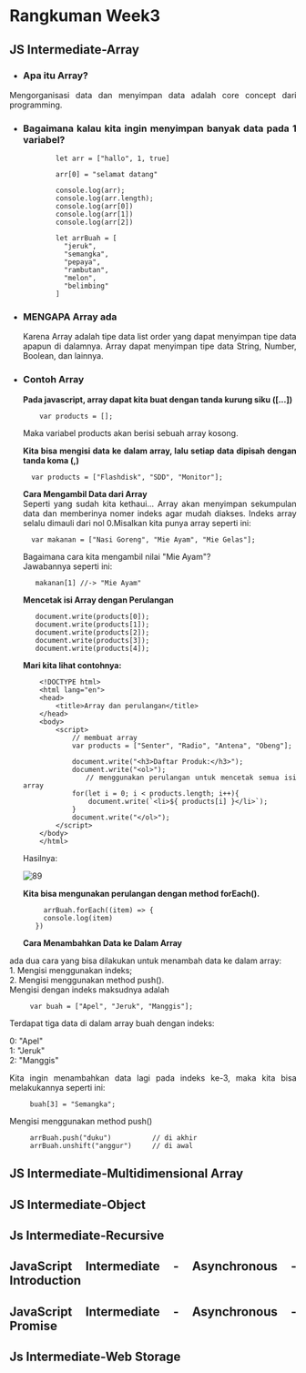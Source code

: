 # **Rangkuman Week3**

## JS Intermediate-Array

- ### Apa itu Array?
 <div align="justify">Mengorganisasi data dan menyimpan data adalah core concept dari programming.

- ### Bagaimana kalau kita ingin menyimpan banyak data pada 1 variabel?

              let arr = ["hallo", 1, true]

              arr[0] = "selamat datang"

              console.log(arr);
              console.log(arr.length);
              console.log(arr[0])
              console.log(arr[1])
              console.log(arr[2])

              let arrBuah = [
                "jeruk", 
                "semangka", 
                "pepaya", 
                "rambutan",
                "melon",
                "belimbing"
              ]
  
- ### MENGAPA Array ada
  <div align="justify">Karena Array adalah tipe data list order yang dapat menyimpan tipe data apapun di dalamnya. Array dapat menyimpan tipe data String,      Number, Boolean, dan lainnya.

- ### Contoh Array
   **<div align="justify">Pada javascript, array dapat kita buat dengan tanda kurung siku ([...])**
      
          
          var products = [];

    <div align="justify">Maka variabel products akan berisi sebuah array kosong.
       &nbsp;
      
    **<div align="justify"> Kita bisa mengisi data ke dalam array, lalu setiap data dipisah dengan tanda koma (,)**
      
        var products = ["Flashdisk", "SDD", "Monitor"];
     
     **<div align="justify">Cara Mengambil Data dari Array**
      <div align="justify"> Seperti yang sudah kita kethaui… Array akan menyimpan sekumpulan data dan memberinya nomer indeks agar mudah diakses. Indeks array selalu dimauli dari nol 0.Misalkan kita punya array seperti ini:
    
        var makanan = ["Nasi Goreng", "Mie Ayam", "Mie Gelas"];
       
     <div align="justify">Bagaimana cara kita mengambil nilai "Mie Ayam"?

     <div align="justify"> Jawabannya seperti ini:
        
         makanan[1] //-> "Mie Ayam"
     
    **<div align="justify">Mencetak isi Array dengan Perulangan**
      
         document.write(products[0]);
         document.write(products[1]);
         document.write(products[2]);
         document.write(products[3]);
         document.write(products[4]);
      
    **<div align="justify">Mari kita lihat contohnya:**
      
          <!DOCTYPE html>
          <html lang="en">
          <head>
              <title>Array dan perulangan</title>
          </head>
          <body>
              <script>
                  // membuat array
                  var products = ["Senter", "Radio", "Antena", "Obeng"];

                  document.write("<h3>Daftar Produk:</h3>");
                  document.write("<ol>");
                  // menggunakan perulangan untuk mencetak semua isi array
                  for(let i = 0; i < products.length; i++){
                      document.write(`<li>${ products[i] }</li>`);
                  }
                  document.write("</ol>");
              </script>
          </body>
          </html>
    
   Hasilnya:
      
     ![89](https://user-images.githubusercontent.com/80299731/194806598-944c50dc-52aa-42c7-93ed-f36d23405ddb.JPG)
  
  **Kita bisa mengunakan perulangan dengan method forEach().**
      
           arrBuah.forEach((item) => {
           console.log(item)
         })
      
   **Cara Menambahkan Data ke Dalam Array**
      
<div align="justify">ada dua cara yang bisa dilakukan untuk menambah data ke dalam array:
<div align="justify">1. Mengisi menggunakan indeks;
<div align="justify">2. Mengisi menggunakan method push().
 
 <div align="justify">Mengisi dengan indeks maksudnya adalah 
  
         var buah = ["Apel", "Jeruk", "Manggis"];
  
  Terdapat tiga data di dalam array buah dengan indeks:

 <div align="justify">0: "Apel"
 <div align="justify">1: "Jeruk"
 <div align="justify">2: "Manggis"
  
 Kita ingin menambahkan data lagi pada indeks ke-3, maka kita bisa melakukannya seperti ini:
  
         buah[3] = "Semangka";
 
  Mengisi menggunakan method push()
  
         arrBuah.push("duku")          // di akhir
         arrBuah.unshift("anggur")     // di awal

## JS Intermediate-Multidimensional Array

## JS Intermediate-Object

## Js Intermediate-Recursive

## JavaScript Intermediate - Asynchronous - Introduction

## JavaScript Intermediate - Asynchronous - Promise

## Js Intermediate-Web Storage

